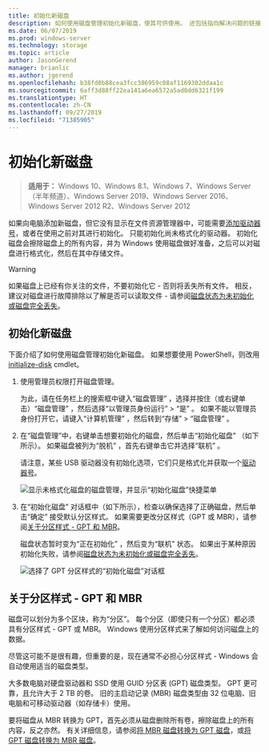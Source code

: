 ```yaml
---
title: 初始化新磁盘
description: 如何使用磁盘管理初始化新磁盘，使其可供使用。 还包括指向解决问题的链接。
ms.date: 06/07/2019
ms.prod: windows-server
ms.technology: storage
ms.topic: article
author: JasonGerend
manager: brianlic
ms.author: jgerend
ms.openlocfilehash: b38fd0b88cea3fcc386959c08af1169302ddaa1c
ms.sourcegitcommit: 6aff3d88ff22ea141a6ea6572a5ad8dd6321f199
ms.translationtype: HT
ms.contentlocale: zh-CN
ms.lasthandoff: 09/27/2019
ms.locfileid: "71385905"
---
```

# <a name="initialize-new-disks"></a>初始化新磁盘

> **适用于：** Windows 10、Windows 8.1、Windows 7、Windows Server（半年频道）、Windows Server 2019、Windows Server 2016、Windows Server 2012 R2、Windows Server 2012

如果向电脑添加新磁盘，但它没有显示在文件资源管理器中，可能需要[添加驱动器号](change-a-drive-letter.md)，或者在使用之前对其进行初始化。 只能初始化尚未格式化的驱动器。 初始化磁盘会擦除磁盘上的所有内容，并为 Windows 使用磁盘做好准备，之后可以对磁盘进行格式化，然后在其中存储文件。

> [!WARNING]
> 如果磁盘上已经有你关注的文件，不要初始化它 - 否则将丢失所有文件。 相反，建议对磁盘进行故障排除以了解是否可以读取文件 - 请参阅[磁盘状态为未初始化或磁盘完全丢失](troubleshooting-disk-management.md#a-disks-status-is-not-initialized-or-the-disk-is-missing)。

## <a name="to-initialize-new-disks"></a>初始化新磁盘

下面介绍了如何使用磁盘管理初始化新磁盘。 如果想要使用 PowerShell，则改用 [initialize-disk](https://docs.microsoft.com/powershell/module/storage/initialize-disk) cmdlet。

1. 使用管理员权限打开磁盘管理。 
 
    为此，请在任务栏上的搜索框中键入“磁盘管理”  ，选择并按住（或右键单击）“磁盘管理”  ，然后选择“以管理员身份运行”   > “是”  。 如果不能以管理员身份打开它，请键入“计算机管理”  ，然后转到“存储”   > “磁盘管理”  。
1. 在“磁盘管理”中，右键单击想要初始化的磁盘，然后单击“初始化磁盘”  （如下所示）。 如果磁盘被列为“脱机”  ，首先右键单击它并选择“联机”  。

     请注意，某些 USB 驱动器没有初始化选项，它们只是格式化并获取一个[驱动器号](change-a-drive-letter.md)。

    ![显示未格式化磁盘的磁盘管理，并显示“初始化磁盘”快捷菜单](media/uninitialized-disk.PNG)
2. 在“初始化磁盘”  对话框中（如下所示），检查以确保选择了正确磁盘，然后单击“确定”  接受默认分区样式。 如果需要更改分区样式（GPT 或 MBR），请参阅[关于分区样式 - GPT 和 MBR](#about-partition-styles---gpt-and-mbr)。

     磁盘状态暂时变为“正在初始化”  ，然后变为“联机”  状态。 如果出于某种原因初始化失败，请参阅[磁盘状态为未初始化或磁盘完全丢失](troubleshooting-disk-management.md#a-disks-status-is-not-initialized-or-the-disk-is-missing)。

    ![选择了 GPT 分区样式的“初始化磁盘”对话框](media/initialize-disk.PNG)

## <a name="about-partition-styles---gpt-and-mbr"></a>关于分区样式 - GPT 和 MBR

磁盘可以划分为多个区块，称为“分区”。 每个分区（即使只有一个分区）都必须具有分区样式 - GPT 或 MBR。 Windows 使用分区样式来了解如何访问磁盘上的数据。

尽管这可能不是很有趣，但重要的是，现在通常不必担心分区样式 - Windows 会自动使用适当的磁盘类型。

大多数电脑对硬盘驱动器和 SSD 使用 GUID 分区表 (GPT) 磁盘类型。 GPT 更可靠，且允许大于 2 TB 的卷。 旧的主启动记录 (MBR) 磁盘类型由 32 位电脑、旧电脑和可移动驱动器（如存储卡）使用。

要将磁盘从 MBR 转换为 GPT，首先必须从磁盘删除所有卷，擦除磁盘上的所有内容，反之亦然。 有关详细信息，请参阅[将 MBR 磁盘转换为 GPT 磁盘](change-an-mbr-disk-into-a-gpt-disk.md)，或[将 GPT 磁盘转换为 MBR 磁盘](change-a-gpt-disk-into-an-mbr-disk.md)。